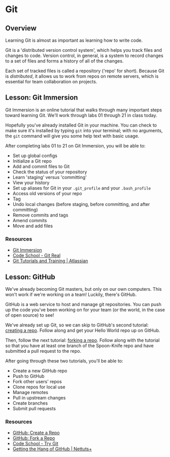 # Git

## Overview
Learning Git is almost as important as learning how to write code. 

Git is a 'distributed version control system', which helps you track files and changes to code. Version control, in general, is a system to record changes to a set of files and forms a history of all of the changes.

Each set of tracked files is called a repository ('repo' for short). Because Git is _distributed_, it allows us to work from repos on remote servers, which is essential for team collaboration on projects. 

## Lesson: Git Immersion
Git Immersion is an online tutorial that walks through many important steps toward learning Git. We'll work through labs 01 through 21 in class today. 

Hopefully you've already installed Git in your machine. You can check to make sure it's installed by typing `git` into your terminal; with no arguments, the `git` command will give you some help text with basic usage.

After completing labs 01 to 21 on Git Immersion, you will be able to:  

* Set up global configs
* Initialize a Git repo
* Add and commit files to Git
* Check the status of your repository
* Learn 'staging' versus 'committing'
* View your history
* Set up aliases for Git in your `.git_profile` and your `.bash_profile`
* Access old versions of your repo
* Tag
* Undo local changes (before staging, before committing, and after committing)
* Remove commits and tags
* Amend commits
* Move and add files


### Resources
- [Git Immersion](http://gitimmersion.com/)
- [Code School - Git Real](http://gitreal.codeschool.com/levels/1 "Code School - Git Real")
- [Git Tutorials and Training | Atlassian](http://www.atlassian.com/git "Git Tutorials and Training | Atlassian")

## Lesson: GitHub
We've already becoming Git masters, but only on our own computers. This won't work if we're working on a team! Luckily, there's GitHub. 

GitHub is a web service to host and manage git repositories. You can push up the code you've been working on for your team (or the world, in the case of open source) to see!

We've already set up Git, so we can skip to GitHub's second tutorial: [creating a repo](https://help.github.com/articles/create-a-repo). Follow along and get your Hello World repo up on GitHub.

Then, follow the next tutorial: [forking a repo](https://help.github.com/articles/fork-a-repo). Follow along with the tutorial so that you have at least one branch of the Spoon-Knife repo and have submitted a pull request to the repo. 

After going through these two tutorials, you'll be able to:  

* Create a new GitHub repo
* Push to GitHub
* Fork other users' repos
* Clone repos for local use
* Manage remotes
* Pull in upstream changes
* Create branches
* Submit pull requests

### Resources
- [GitHub: Create a Repo](https://help.github.com/articles/create-a-repo)
- [GitHub: Fork a Repo](https://help.github.com/articles/fork-a-repo)
- [Code School - Try Git](http://try.github.io "Code School - Try Git")
- [Getting the Hang of GitHub | Nettuts+](http://net.tutsplus.com/tutorials/other/getting-the-hang-of-github/ "Getting the Hang of GitHub | Nettuts+")